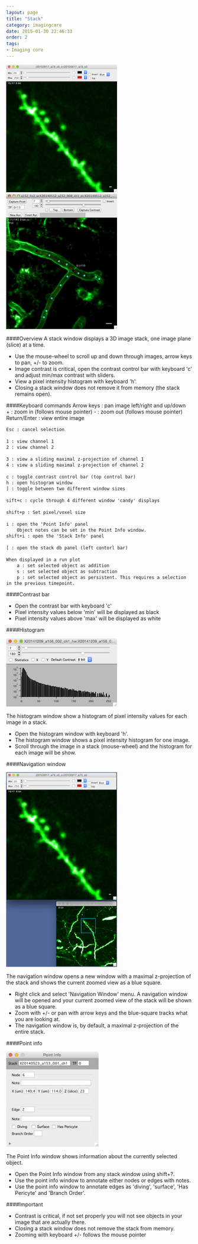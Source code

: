 ```yaml
---
layout: page
title: "Stack"
category: imagingcore
date: 2015-01-30 22:46:33
order: 2
tags:
- Imaging core
---
```


<IMG class="img-float-left" SRC="../images/imagingcore/stack_example_spines.jpg" WIDTH="300">
<IMG class="img-float-left" SRC="../images/imagingcore/stack_example_vasculature.jpg" WIDTH="300">

<div class="print-page-break"></div>


####Overview
A stack window displays a 3D image stack, one image plane (slice) at a time.

- Use the mouse-wheel to scroll up and down through images, arrow keys to pan, +/- to zoom.
- Image contrast is critical, open the contrast control bar with keyboard 'c' and adjust min/max contrast with sliders.
- View a pixel intensity histogram with keyboard 'h'.
- Closing a stack window does not remove it from memory (the stack remains open).
	
####Keyboard commands
	Arrow keys : pan image left/right and up/down  
	+ : zoom in (follows mouse pointer) 
	- : zoom out (follows mouse pointer) 
	Return/Enter : view entire image  
	
	Esc : cancel selection

	1 : view channel 1 
	2 : view channel 2 

	3 : view a sliding maximal z-projection of channel 1 
	4 : view a sliding maximal z-projection of channel 2 

    c : toggle contrast control bar (top control bar)
    h : open histogram window
    ] : toggle between two different window sizes
    
    sift+c : cycle through 4 different window 'candy' displays
    
    shift+p : Set pixel/voxel size
    
	i : open the 'Point Info' panel  
		Object notes can be set in the Point Info window.  
	shift+i : open the 'Stack Info' panel  
	
	[ : open the stack db panel (left contorl bar)

	When displayed in a run plot
	    a : set selected object as addition
	    s : set selected object as subtraction
	    p : set selected object as persistent. This requires a selection in the previous timepoint.
	    
####Contrast bar
- Open the contrast bar with keyboard 'c'
- Pixel intensity values below 'min' will be displayed as black
- Pixel intensity values above 'max' will be displayed as white


<div class="print-page-break"></div>

####Histogram

<IMG class="img-float-right" SRC="../images/imagingcore/histogram.jpg" WIDTH="300">

The histogram window show a histogram of pixel intensity values for each image in a stack.

- Open the histogram window with keyboard 'h'.
- The histogram window shows a pixel intensity histogram for one image.
- Scroll through the image in a stack (mouse-wheel) and the histogram for each image will be show.

<div class="print-page-break"></div>

####Navigation window

<IMG class="img-float-right" SRC="../images/imagingcore/stack_navigation.jpg" WIDTH="300">

The navigation window opens a new window with a maximal z-projection of the stack and shows the current zoomed view as a blue square.

- Right click and select 'Navigation Window' menu. A navigation window will be opened and your current zoomed view of the stack will be shown as a blue square.
- Zoom with +/- or pan with arrow keys and the blue-square tracks what you are looking at.
- The navigation window is, by default, a maximal z-projection of the entire stack.

<div class="print-page-break"></div>

####Point info

<div class="pdf-page">
<img class="img-float-right" SRC="../images/point_info.jpg" WIDTH="250">
</div>

The Point Info window shows information about the currently selected object.  

- Open the Point Info window from any stack window using shift+?.  
- Use the point info window to annotate either nodes or edges with notes.
- Use the point info window to annotate edges as 'diving', 'surface', 'Has Pericyte' and 'Branch Order'.


<div class="print-page-break"></div>

####Important
- Contrast is critical, if not set properly you will not see objects in your image that are actually there.
- Closing a stack window does not remove the stack from memory.
- Zooming with keyboard +/- follows the mouse pointer

[1]: /Vascular-Analysis/hyperstack-panel/

